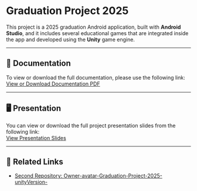 # Graduation Project 2025 

This project is a 2025 graduation Android application, built with **Android Studio**, and it includes several educational games that are integrated inside the app and developed using the **Unity** game engine.

---

## 📄 Documentation

To view or download the full documentation, please use the following link:  
[View or Download Documentation PDF](https://drive.google.com/file/d/1nhKlxM39Yih3PfwisJ4TtZB4L4O1bnC7/view?usp=sharing)

---

## 🖥️ Presentation

You can view or download the full project presentation slides from the following link:  
[View Presentation Slides](https://docs.google.com/presentation/d/1JFtzvEtf3KysMs881-21bPsbZ-5MB244/edit?usp=sharing&ouid=115858985964117990722&rtpof=true&sd=true)

---

## 🔗 Related Links

- [Second Repository: Owner-avatar-Graduation-Project-2025-unityVersion-](https://github.com/EsraaTabash/Owner-avatar-Graduation-Project-2025-unityVersion-)
